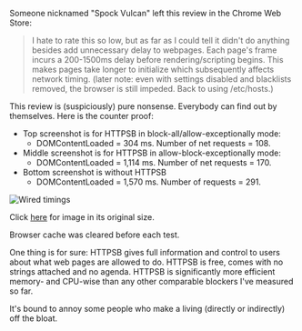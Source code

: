 Someone nicknamed "Spock Vulcan" left this review in the Chrome Web Store:

> I hate to rate this so low, but as far as I could tell it didn't do anything besides add unnecessary delay to webpages. Each page's frame incurs a 200-1500ms delay before rendering/scripting begins. This makes pages take longer to initialize which subsequently affects network timing. (later note: even with settings disabled and blacklists removed, the browser is still impeded. Back to using /etc/hosts.)

This review is (suspiciously) pure nonsense. Everybody can find out by themselves. Here is the counter proof:

- Top screenshot is for HTTPSB in block-all/allow-exceptionally mode:
    * DOMContentLoaded = 304 ms. Number of net requests = 108.
- Middle screenshot is for HTTPSB in allow-block-exceptionally mode:
    * DOMContentLoaded = 1,114 ms. Number of net requests = 170.
- Bottom screenshot is without HTTPSB
    * DOMContentLoaded = 1,570 ms. Number of requests = 291.

![Wired timings](https://raw.githubusercontent.com/gorhill/httpswitchboard/master/doc/img/spock-vulcan-counterproof.png)

Click [here](https://raw.githubusercontent.com/gorhill/httpswitchboard/master/doc/img/spock-vulcan-counterproof.png) for image in its original size.

Browser cache was cleared before each test.

One thing is for sure: HTTPSB gives full information and control to users about what web pages are allowed to do. HTTPSB is free, comes with no strings attached and no agenda. HTTPSB is significantly more efficient memory- and CPU-wise than any other comparable blockers I've measured so far.

It's bound to annoy some people who make a living (directly or indirectly) off the bloat.